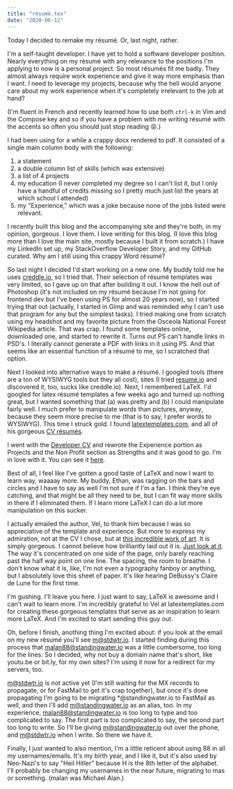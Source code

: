 ```yaml
---
title: "résumé.tex"
date: "2020-06-12"
---
```


Today I decided to remake my résumé. Or, last night, rather.

I'm a self-taught developer. I have yet to hold a software developer position.
Nearly everything on my résumé with any relevance to the positions I'm applying
to now is a personal project. So most résumés fit me badly. They almost always
require work experience and give it way more emphasis than I want. _I_ need to
leverage my projects, because why the hell would anyone care about my work
experience when it's completely irrelevant to the job at hand?

(I'm fluent in French and recently learned how to use both `ctrl-k` in Vim and
the Compose key and so if you have a problem with me writing résumé with the
accents so often you should just stop reading 😝.)

I had been using for a while a crappy docx rendered to pdf. It consisted of a
single main column body with the following:

1. a statement
2. a double column list of skills (which was extensive)
3. a list of 4 projects
4. my education (I never completed my degree so I can't list it, but I only have
   a handful of credits missing so I pretty much just list the years at which
   school I attended)
5. my "Experience," which was a joke because none of the jobs listed were
   relevant.

I recently built this blog and the accompanying site and they're both, in my
opinion, gorgeous. I love them. I love writing for this blog. (I love this blog
more than I love the main site, mostly because I built it from scratch.) I have
my LinkedIn set up, my StackOverflow Developer Story, and my GitHub curated. Why
am I still using this crappy Word résumé?

So last night I decided I'd start working on a new one. My buddy told me he uses
[creddle.io](https://creddle.io), so I tried that. Their selection of résumé
templates was very limited, so I gave up on that after building it out. I know
the hell out of Photoshop (it's not included on my résumé because I'm not going
for frontend dev but I've been using PS for almost 20 years now), so I started
trying that out (actually, I started in Gimp and was reminded why I can't use
that program for any but the simplest tasks). I tried making one from scratch
using my headshot and my favorite picture from the Osceola National Forest
Wikipedia article. That was crap. I found some templates online, downloaded one,
and started to rewrite it. Turns out PS can't handle links in PSD's. I literally
cannot generate a PDF with links in it using PS. And that seems like an
essential function of a résumé to me, so I scratched that option.

Next I looked into alternative ways to make a résumé. I googled tools (there are
a ton of WYSIWYG tools but they all cost), sites (I tried [resume.io](resume.io)
and discovered it, too, sucks like creddle.io). Next, I remembered LaTeX. I'd
googled for latex résumé templates a few weeks ago and turned up nothing great,
but I wanted something that (a) was pretty and (b) I could manipulate fairly
well. I much prefer to manipulate words than pictures, anyway, because they seem
more precise to me (that is to say, I prefer words to WYSIWYG). This time I
struck gold. I found [latextemplates.com](https://latextemplates.com), and all
of his gorgeous [CV résumés](https://www.latextemplates.com/cat/curricula-vitae).

I went with the [Developer CV](https://www.latextemplates.com/template/developer-cv)
and rewrote the Experience portion as Projects and the Non Profit section as
Strengths and it was good to go. I'm in love with it. You can see it
[here](https://github.com/malan88/resume/blob/master/main.pdf).

Best of all, I feel like I've gotten a good taste of LaTeX and now I want to
learn way, waaaay more. My buddy, Ethan, was ragging on the bars and circles and
I have to say as well I'm not sure if I'm a fan. I think they're eye catching,
and that might be all they need to be, but I can fit way more skills in there if
I eliminated them. If I learn more LaTeX I can do a lot more manipulation on
this sucker.

I actually emailed the author, Vel, to thank him because I was so appreciative
of the template and experience. But more to express my admiration, not at the CV
I chose, but at [this incredible work of art](https://www.latextemplates.com/template/compact-academic-cv).
It is simply gorgeous. I cannot believe how brilliantly laid out it is.
[Just look at it](https://www.latextemplates.com/wp-content/uploads/2012/06/cv_5-724x1024.jpg).
The way it's concentrated on one side of the page, only barely reaching past the
half way point on one line. The spacing, the room to breathe. I don't know what
it is, like, I'm not even a typography fanboy or anything, but I absolutely love
this sheet of paper. It's like hearing DeBussy's Claire de Lune for the first
time.

I'm gushing. I'll leave you here. I just want to say, LaTeX is awesome and I
can't wait to learn more. I'm incredibly grateful to Vel at latextemplates.com
for creating these gorgeous templates that serve as an inspiration to learn more
LaTeX. And I'm excited to start sending this guy out.

Oh, before I finish, anothing thing I'm excited about: if you look at the email
on my new résumé you'll see m@stdwtr.io. I started finding during this process
that malan88@standingwater.io was a little cumbersome, too long for the lines.
So I decided, why not buy a domain name that's short, like youtu.be or bit.ly,
for my own sites? I'm using it now for a redirect for my servers, too.

m@stdwtr.io is not active yet (I'm still waiting for the MX records to
propagate, or for FastMail to get it's crap together), but once it's done
propagating I'm going to be migrating \*@standingwater.io to FastMail as well,
and then I'll add m@standingwater.io as an alias, too. In my experience,
malan88@standingwater.io is too long to type and too complicated to say. The
first part is too complicated to say, the second part too long to write. So I'll
be giving m@standingwater.io out over the phone, and m@stdwtr.io when I write.
So there we have it.

Finally, I just wanted to also mention, I'm a little reticent about using 88 in
all my usernames/emails. It's my birth year, and I like it, but it's also used
by Neo-Nazi's to say "Heil Hitler" because H is the 8th letter of the alphabet.
I'll probably be changing my usernames in the near future, migrating to mas or
something. (malan was Michael Alan.)

